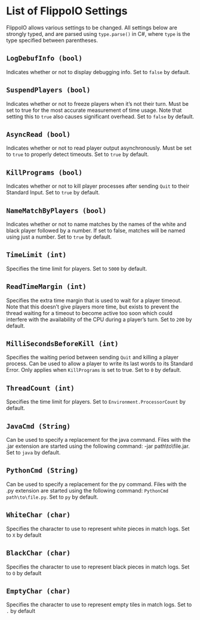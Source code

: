 
# List of FlippoIO Settings

FlippoIO allows various settings to be changed. All settings below are strongly typed, and are parsed using `type.parse()` in C#, where `type` is the type specified between parentheses.

## `LogDebufInfo (bool)`

Indicates whether or not to display debugging info. Set to `false` by default.

## `SuspendPlayers (bool)`

Indicates whether or not to freeze players when it’s not their turn. Must be set to true for the most accurate measurement of time usage. Note that setting this to `true` also causes significant overhead. Set to `false` by default.

## `AsyncRead (bool)`

Indicates whether or not to read player output asynchronously. Must be set to `true` to properly detect timeouts. Set to `true` by default.

## `KillPrograms (bool)`

Indicates whether or not to kill player processes after sending `Quit` to their Standard Input. Set to `true` by default.

## `NameMatchByPlayers (bool)`

Indicates whether or not to name matches by the names of the white and black player followed by a number. If set to false, matches will be named using just a number. Set to `true` by default.

## `TimeLimit (int)`

Specifies the time limit for players. Set to `5000` by default.

## `ReadTimeMargin (int)`

Specifies the extra time margin that is used to wait for a player timeout. Note that this doesn’t give players more time, but exists to prevent the thread waiting for a timeout to become active too soon which could interfere with the availability of the CPU during a player’s turn. Set to `200` by default.

## `MilliSecondsBeforeKill (int)`

Specifies the waiting period between sending `Quit` and killing a player process. Can be used to allow a player to write its last words to its Standard Error. Only applies when `KillPrograms` is set to true. Set to `0` by default.

## `ThreadCount (int)`

Specifies the time limit for players. Set to `Environment.ProcessorCount`  by default.

## `JavaCmd (String)`

Can be used to specify a replacement for the java command. Files with the .jar extension are started using the following command: <JavaCmd> -jar path\to\file.jar. Set to `java` by default.

## `PythonCmd (String)`

Can be used to specify a replacement for the py command. Files with the .py extension are started using the following command: `PythonCmd path\to\file.py`. Set to `py` by default.

## `WhiteChar (char)`

Specifies the character to use to represent white pieces in match logs. Set to `X` by default

## `BlackChar (char)`

Specifies the character to use to represent black pieces in match logs. Set to `O` by default

## `EmptyChar (char)`

Specifies the character to use to represent empty tiles in match logs. Set to `.` by default
